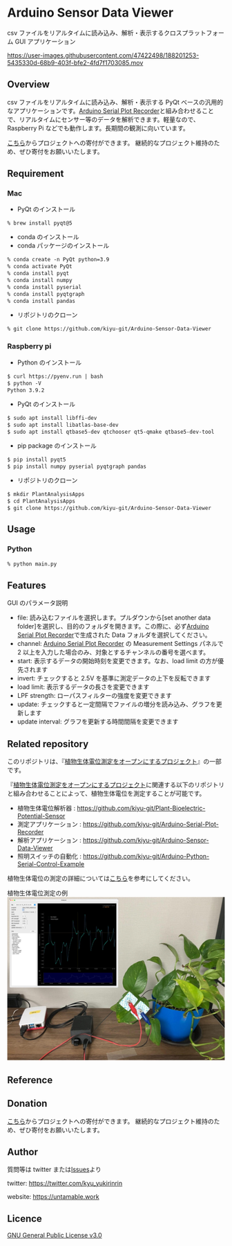 # Arduino Sensor Data Viewer

csv ファイルをリアルタイムに読み込み、解析・表示するクロスプラットフォーム GUI アプリケーション

https://user-images.githubusercontent.com/47422498/188201253-5435330d-68b9-403f-bfe2-4fd7f1703085.mov

## Overview

csv ファイルをリアルタイムに読み込み、解析・表示する PyQt ベースの汎用的なアプリケーションです。[Arduino Serial Plot Recorder](https://github.com/kiyu-git/Arduino-Serial-Plot-Recorder)と組み合わせることで、リアルタイムにセンサー等のデータを解析できます。軽量なので、Raspberry Pi などでも動作します。長期間の観測に向いています。

[こちら](https://kiyu-shop.booth.pm/items/4140938)からプロジェクトへの寄付ができます。
継続的なプロジェクト維持のため、ぜひ寄付をお願いいたします。

## Requirement

### Mac

- PyQt のインストール

```
% brew install pyqt@5
```

- conda のインストール
- conda パッケージのインストール

```
% conda create -n PyQt python=3.9
% conda activate PyQt
% conda install pyqt
% conda install numpy
% conda install pyserial
% conda install pyqtgraph
% conda install pandas
```

- リポジトリのクローン

```
% git clone https://github.com/kiyu-git/Arduino-Sensor-Data-Viewer
```

### Raspberry pi

- Python のインストール

```
$ curl https://pyenv.run | bash
$ python -V
Python 3.9.2
```

- PyQt のインストール

```
$ sudo apt install libffi-dev
$ sudo apt install libatlas-base-dev
$ sudo apt install qtbase5-dev qtchooser qt5-qmake qtbase5-dev-tool
```

- pip package のインストール

```
$ pip install pyqt5
$ pip install numpy pyserial pyqtgraph pandas
```

- リポジトリのクローン

```
$ mkdir PlantAnalysisApps
$ cd PlantAnalysisApps
$ git clone https://github.com/kiyu-git/Arduino-Sensor-Data-Viewer
```

## Usage

### Python

```
% python main.py
```

## Features

GUI のパラメータ説明

- file: 読み込むファイルを選択します。プルダウンから[set another data folder]を選択し、目的のフォルダを開きます。この際に、必ず[Arduino Serial Plot Recorder](https://github.com/kiyu-git/Arduino-Serial-Plot-Recorder)で生成された Data フォルダを選択してください。
- channel: [Arduino Serial Plot Recorder](https://github.com/kiyu-git/Arduino-Serial-Plot-Recorder) の Measurement Settings パネルで 2 以上を入力した場合のみ、対象とするチャンネルの番号を選べます。
- start: 表示するデータの開始時刻を変更できます。なお、load limit の方が優先されます
- invert: チェックすると 2.5V を基準に測定データの上下を反転できます
- load limit: 表示するデータの長さを変更できます
- LPF strength: ローパスフィルターの強度を変更できます
- update: チェックすると一定間隔でファイルの増分を読み込み、グラフを更新します
- update interval: グラフを更新する時間間隔を変更できます

## Related repository

このリポジトリは、『[植物生体電位測定をオープンにするプロジェクト](https://docs.google.com/presentation/d/1Tm0e-mBNrTchN6YlGpvvomUZfy79yOtrTSNHG-l_jFg/edit?usp=sharing)』の一部です。

『[植物生体電位測定をオープンにするプロジェクト](https://docs.google.com/presentation/d/1Tm0e-mBNrTchN6YlGpvvomUZfy79yOtrTSNHG-l_jFg/edit?usp=sharing)に関連する以下のリポジトリと組み合わせることによって、植物生体電位を測定することが可能です。

- 植物生体電位解析器 : https://github.com/kiyu-git/Plant-Bioelectric-Potential-Sensor
- 測定アプリケーション : https://github.com/kiyu-git/Arduino-Serial-Plot-Recorder
- 解析アプリケーション : https://github.com/kiyu-git/Arduino-Sensor-Data-Viewer
- 照明スイッチの自動化 : https://github.com/kiyu-git/Arduino-Python-Serial-Control-Example

植物生体電位の測定の詳細については[こちら](https://docs.google.com/presentation/d/1Tm0e-mBNrTchN6YlGpvvomUZfy79yOtrTSNHG-l_jFg/edit#slide=id.g15184a93673_0_264)を参考にしてください。

植物生体電位測定の例
![Plant-Bioelectric-Potential-Mearurement](https://github.com/kiyu-git/Plant-Bioelectric-Potential-Sensor/raw/main/images/Plant-Bioelectric-Potential-Mearurement.jpeg)

## Reference

## Donation

[こちら](https://kiyu-shop.booth.pm/items/4140938)からプロジェクトへの寄付ができます。
継続的なプロジェクト維持のため、ぜひ寄付をお願いいたします。

## Author

質問等は twitter または[Issues](https://github.com/kiyu-git/Arduino-Sensor-Data-Viewer/issues)より

twitter: https://twitter.com/kyu_yukirinrin

website: https://untamable.work

## Licence

[GNU General Public License v3.0](./LICENSE)

